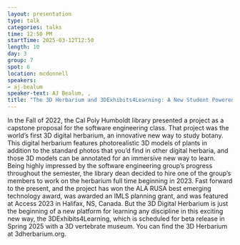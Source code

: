 ```yaml
---
layout: presentation
type: talk
categories: talks
time: 12:50 PM
startTime: 2025-03-12T12:50 
length: 10
day: 3
group: 7
spot: 6
location: mcdonnell
speakers:
- aj-bealum
speaker-text: AJ Bealum, , 
title: "The 3D Herbarium and 3DExhibits4Learning: A New Student Powered Learning Platform"
---
```

In the Fall of 2022, the Cal Poly Humboldt library presented a project as a capstone proposal for the software engineering class. That project was the world’s first 3D digital herbarium, an innovative new way to study botany. This digital herbarium features photorealistic 3D models of plants in addition to the standard photos that you’d find in other digital herbaria, and those 3D models can be annotated for an immersive new way to learn. Being highly impressed by the software engineering group’s progress throughout the semester, the library dean decided to hire one of the group’s members to work on the herbarium full time beginning in 2023. Fast forward to the present, and the project has won the ALA RUSA best emerging technology award, was awarded an IMLS planning grant, and was featured at Access 2023 in Halifax, NS, Canada. But the 3D Digital Herbarium is just the beginning of a new platform for learning any discipline in this exciting new way, the 3DExhibits4Learning, which is scheduled for beta release in Spring 2025 with a 3D vertebrate museum. You can find the 3D Herbarium at 3dherbarium.org.
